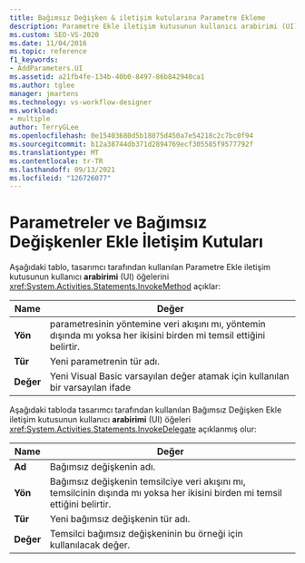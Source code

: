 ```yaml
---
title: Bağımsız Değişken & iletişim kutularına Parametre Ekleme
description: Parametre Ekle iletişim kutusunun kullanıcı arabirimi (UI) öğelerinin İş Akışı Tasarımcısı'de InvokeMethod tasarımcısı tarafından nasıl İş Akışı Tasarımcısı.
ms.custom: SEO-VS-2020
ms.date: 11/04/2016
ms.topic: reference
f1_keywords:
- AddParameters.UI
ms.assetid: a21fb4fe-134b-40b0-8497-86b842940ca1
ms.author: tglee
manager: jmartens
ms.technology: vs-workflow-designer
ms.workload:
- multiple
author: TerryGLee
ms.openlocfilehash: 0e15403680d5b18075d450a7e54218c2c7bc0f94
ms.sourcegitcommit: b12a38744db371d2894769ecf305585f9577792f
ms.translationtype: MT
ms.contentlocale: tr-TR
ms.lasthandoff: 09/13/2021
ms.locfileid: "126726077"
---
```

# <a name="add-parameters-and-add-arguments-dialog-boxes"></a>Parametreler ve Bağımsız Değişkenler Ekle İletişim Kutuları

Aşağıdaki tablo, tasarımcı tarafından kullanılan Parametre Ekle iletişim kutusunun kullanıcı **arabirimi** (UI) öğelerini <xref:System.Activities.Statements.InvokeMethod> açıklar:

|Name|Değer|
|-|-|
|**Yön**|parametresinin yöntemine veri akışını mı, yöntemin dışında mı yoksa her ikisini birden mi temsil ettiğini belirtir.|
|**Tür**|Yeni parametrenin tür adı.|
|**Değer**|Yeni Visual Basic varsayılan değer atamak için kullanılan bir varsayılan ifade|

Aşağıdaki tabloda tasarımcı tarafından kullanılan Bağımsız Değişken Ekle iletişim kutusunun kullanıcı **arabirimi** (UI) öğeleri <xref:System.Activities.Statements.InvokeDelegate> açıklanmış olur:

|Name|Değer|
|-|-|
|**Ad**|Bağımsız değişkenin adı.|
|**Yön**|Bağımsız değişkenin temsilciye veri akışını mı, temsilcinin dışında mı yoksa her ikisini birden mi temsil ettiğini belirtir.|
|**Tür**|Yeni bağımsız değişkenin tür adı.|
|**Değer**|Temsilci bağımsız değişkeninin bu örneği için kullanılacak değer.|
